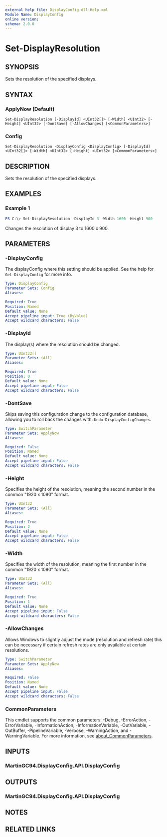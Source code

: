 ```yaml
---
external help file: DisplayConfig.dll-Help.xml
Module Name: DisplayConfig
online version:
schema: 2.0.0
---
```


# Set-DisplayResolution

## SYNOPSIS
Sets the resolution of the specified displays.

## SYNTAX

### ApplyNow (Default)
```
Set-DisplayResolution [-DisplayId] <UInt32[]> [-Width] <UInt32> [-Height] <UInt32> [-DontSave] [-AllowChanges] [<CommonParameters>]
```

### Config
```
Set-DisplayResolution -DisplayConfig <DisplayConfig> [-DisplayId] <UInt32[]> [-Width] <UInt32> [-Height] <UInt32> [<CommonParameters>]
```

## DESCRIPTION
Sets the resolution of the specified displays.

## EXAMPLES

### Example 1
```powershell
PS C:\> Set-DisplayResolution -DisplayId 3 -Width 1600 -Height 900
```

Changes the resolution of display 3 to 1600 x 900.

## PARAMETERS

### -DisplayConfig
The displayConfig where this setting should be applied. See the help for `Get-DisplayConfig` for more info.

```yaml
Type: DisplayConfig
Parameter Sets: Config
Aliases:

Required: True
Position: Named
Default value: None
Accept pipeline input: True (ByValue)
Accept wildcard characters: False
```

### -DisplayId
The display(s) where the resolution should be changed.

```yaml
Type: UInt32[]
Parameter Sets: (All)
Aliases:

Required: True
Position: 0
Default value: None
Accept pipeline input: False
Accept wildcard characters: False
```

### -DontSave
Skips saving this configuration change to the configuration database, allowing you to roll back the changes with: `Undo-DisplayConfigChanges`.

```yaml
Type: SwitchParameter
Parameter Sets: ApplyNow
Aliases:

Required: False
Position: Named
Default value: None
Accept pipeline input: False
Accept wildcard characters: False
```

### -Height
Specifies the height of the resolution, meaning the second number in the common "1920 x 1080" format.

```yaml
Type: UInt32
Parameter Sets: (All)
Aliases:

Required: True
Position: 2
Default value: None
Accept pipeline input: False
Accept wildcard characters: False
```

### -Width
Specifies the width of the resolution, meaning the first number in the common "1920 x 1080" format.

```yaml
Type: UInt32
Parameter Sets: (All)
Aliases:

Required: True
Position: 1
Default value: None
Accept pipeline input: False
Accept wildcard characters: False
```

### -AllowChanges
Allows Windows to slightly adjust the mode (resolution and refresh rate) this can be necessary if certain refresh rates are only available at certain resolutions.

```yaml
Type: SwitchParameter
Parameter Sets: ApplyNow
Aliases:

Required: False
Position: Named
Default value: None
Accept pipeline input: False
Accept wildcard characters: False
```

### CommonParameters
This cmdlet supports the common parameters: -Debug, -ErrorAction, -ErrorVariable, -InformationAction, -InformationVariable, -OutVariable, -OutBuffer, -PipelineVariable, -Verbose, -WarningAction, and -WarningVariable. For more information, see [about_CommonParameters](http://go.microsoft.com/fwlink/?LinkID=113216).

## INPUTS

### MartinGC94.DisplayConfig.API.DisplayConfig

## OUTPUTS

### MartinGC94.DisplayConfig.API.DisplayConfig

## NOTES

## RELATED LINKS
